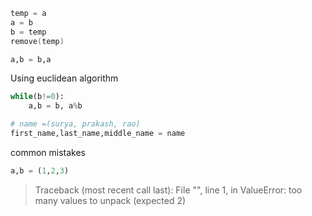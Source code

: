 ```c
temp = a
a = b 
b = temp 
remove(temp)
```

```python
a,b = b,a
```


Using euclidean algorithm
``` python 
while(b!=0):
	a,b = b, a%b

```

```python
# name =(surya, prakash, rao)
first_name,last_name,middle_name = name
```

common mistakes
```python 
a,b = (1,2,3)
```

> Traceback (most recent call last):
>  File "<stdin>", line 1, in <module>
> ValueError: too many values to unpack (expected 2)
